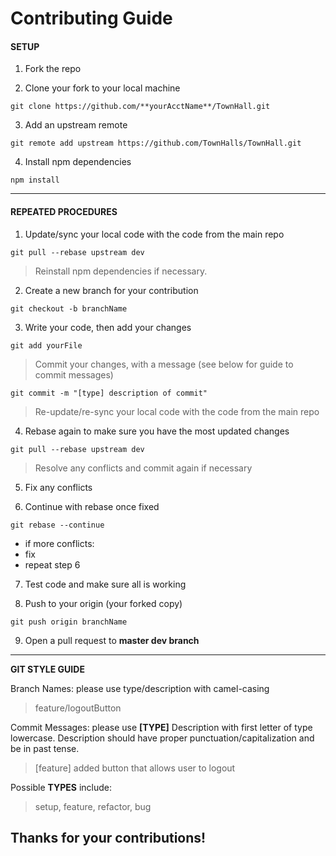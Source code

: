 # Contributing Guide

#### SETUP

1) Fork the repo

2) Clone your fork to your local machine

~~~~
git clone https://github.com/**yourAcctName**/TownHall.git
~~~~

3) Add an upstream remote

~~~~
git remote add upstream https://github.com/TownHalls/TownHall.git
~~~~

4) Install npm dependencies

~~~~
npm install
~~~~
---------------------------

#### REPEATED PROCEDURES

1) Update/sync your local code with the code from the main repo

~~~~
git pull --rebase upstream dev
~~~~

> Reinstall npm dependencies if necessary.

2) Create a new branch for your contribution

~~~~
git checkout -b branchName
~~~~

3) Write your code, then add your changes

~~~~
git add yourFile
~~~~
>Commit your changes, with a message (see below for guide to commit messages)

~~~~
git commit -m "[type] description of commit"
~~~~
>Re-update/re-sync your local code with the code from the main repo

4) Rebase again to make sure you have the most updated changes

~~~~
git pull --rebase upstream dev
~~~~
>Resolve any conflicts and commit again if necessary

5) Fix any conflicts

6) Continue with rebase once fixed
~~~~
git rebase --continue
~~~~
* if more conflicts:
* fix
* repeat step 6

7) Test code and make sure all is working

8) Push to your origin (your forked copy)

~~~~
git push origin branchName
~~~~

9) Open a pull request to **master dev branch**

---------------------------
**GIT STYLE GUIDE**

Branch Names: please use type/description with camel-casing
>feature/logoutButton

Commit Messages: please use **[TYPE]** Description with first letter of type lowercase. Description should have proper punctuation/capitalization and be in past tense.
> [feature] added button that allows user to logout

Possible **TYPES** include:
>setup, feature, refactor, bug

## Thanks for your contributions!
